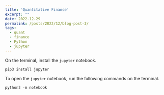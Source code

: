 ```yaml
---
title: 'Quantitative Finance'
excerpt: "" 
date: 2022-12-29
permalink: /posts/2022/12/blog-post-3/
tags:
  - quant
  - finance
  - Python
  - jupyter
---
```


On the terminal, install the `jupyter` notebook.
```{bash}
pip3 install jupyter
```
To open the `jupyter` notebook, run the following commands on the terminal.
```{bash}
python3 -m notebook
```

